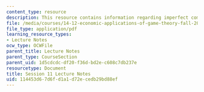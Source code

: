 ```yaml
---
content_type: resource
description: This resource contains information regarding imperfect competition.
file: /media/courses/14-12-economic-applications-of-game-theory-fall-2012/114453d67d6fd1a1d72ecedb29bd88ef_MIT14_12F12_chapter11.pdf
file_type: application/pdf
learning_resource_types:
- Lecture Notes
ocw_type: OCWFile
parent_title: Lecture Notes
parent_type: CourseSection
parent_uid: 1d5cdcdc-df20-f36d-bd2e-c608c7db237e
resourcetype: Document
title: Session 11 Lecture Notes
uid: 114453d6-7d6f-d1a1-d72e-cedb29bd88ef
---
```

